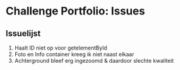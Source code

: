 # Challenge Portfolio: Issues

## Issuelijst

1. Haalt ID niet op voor getelementById 
2. Foto en Info container kreeg ik niet naast elkaar
3. Achterground bleef erg ingezoomd & daardoor slechte kwaliteit 